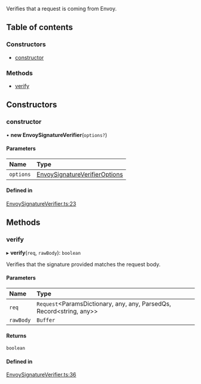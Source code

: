 Verifies that a request is coming from Envoy.

## Table of contents

### Constructors

- [constructor](../wiki/Class:%20EnvoySignatureVerifier#constructor)

### Methods

- [verify](../wiki/Class:%20EnvoySignatureVerifier#verify)

## Constructors

### constructor

• **new EnvoySignatureVerifier**(`options?`)

#### Parameters

| Name | Type |
| :------ | :------ |
| `options` | [EnvoySignatureVerifierOptions](../wiki/Home#envoysignatureverifieroptions) |

#### Defined in

[EnvoySignatureVerifier.ts:23](https://github.com/envoy/envoy-integrations-sdk-nodejs/blob/f50d6c5/src/EnvoySignatureVerifier.ts#L23)

## Methods

### verify

▸ **verify**(`req`, `rawBody`): `boolean`

Verifies that the signature provided matches the request body.

#### Parameters

| Name | Type |
| :------ | :------ |
| `req` | `Request`<ParamsDictionary, any, any, ParsedQs, Record<string, any\>\> |
| `rawBody` | `Buffer` |

#### Returns

`boolean`

#### Defined in

[EnvoySignatureVerifier.ts:36](https://github.com/envoy/envoy-integrations-sdk-nodejs/blob/f50d6c5/src/EnvoySignatureVerifier.ts#L36)
